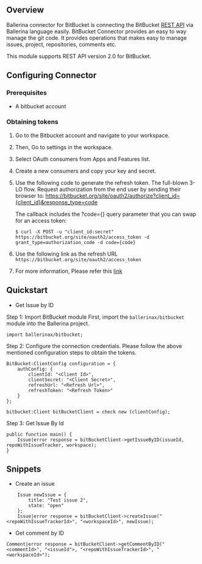 ## Overview
Ballerina connector for BitBucket is connecting the BitBucket [REST API](https://developer.atlassian.com/bitbucket/api/2/reference/) via Ballerina language easily. BitBucket Connector provides an easy to way manage the git code. It provides operations that 
makes easy to manage issues, project, repositories, comments etc.

This module supports REST API version 2.0 for BitBucket.
 
## Configuring Connector

### Prerequisites
- A bitbucket account

### Obtaining tokens
1. Go to the Bitbucket account and navigate to your workspace.
2. Then, Go to settings in the workspace.
3. Select OAuth consumers from Apps and Features list.
4. Create a new consumers and copy your key and secret.
5. Use the following code to generate the refresh token. The full-blown 3-LO flow. Request authorization from the end user by sending their browser to:
    https://bitbucket.org/site/oauth2/authorize?client_id={client_id}&response_type=code

    The callback includes the ?code={} query parameter that you can swap for an access token:
    ```
    $ curl -X POST -u "client_id:secret" https://bitbucket.org/site/oauth2/access_token -d grant_type=authorization_code -d code={code}
    ```

6. Use the following link as the refresh URL
    `https://bitbucket.org/site/oauth2/access_token`

7. For more information, Please refer this [link](https://developer.atlassian.com/bitbucket/api/2/reference/?utm_source=%2Fbitbucket%2Fapi%2F2%2Freference&utm_medium=302)
 
## Quickstart

* Get Issue by ID

Step 1: Import BitBucket module
First, import the `ballerinax/bitbucket` module into the Ballerina project.
```ballerina
import ballerinax/bitbucket;
```
Step 2: Configure the connection credentials.
Please follow the above mentioned configuration steps to obtain the tokens.
```ballerina
BitBucket:ClientConfig configuration = {
    authConfig: {
        clientId: "<Client Id>",
        clientSecret: "<Client Secret>",
        refreshUrl: "<Refresh Url>",
        refreshToken: "<Refresh Token>"
    }
};

bitbucket:Client bitBucketClient = check new (clientConfig);

```
Step 3: Get Issue By Id

```ballerina
public function main() {
    Issue|error response = bitBucketClient->getIssueByID(issueId, repoWithIssueTracker, workspace);
}
``` 

## Snippets

* Create an issue
```ballerina
    Issue newIssue = {
        title: "Test issue 2",
        state: "open"
    };
    Issue|error response = bitBucketClient->createIssue("<repoWithIssueTrackerId>", "<workspaceId>", newIssue);
```

* Get comment by ID

```ballerina
Comment|error response = bitBucketClient->getCommentByID("<commentId>", "<issueId">, "<repoWithIssueTrackerId>", "<workspaceId>");
```
